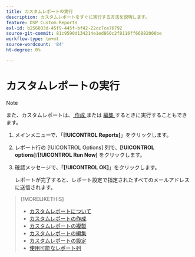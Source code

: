 ```yaml
---
title: カスタムレポートの実行
description: カスタムレポートをすぐに実行する方法を説明します。
feature: DSP Custom Reports
exl-id: b256803d-45f9-445f-bf42-22cc7ce76792
source-git-commit: 81c9590d134214e1ed860c2f8116ff66882000be
workflow-type: tm+mt
source-wordcount: '84'
ht-degree: 0%

---
```


# カスタムレポートの実行

>[!NOTE]
>
>また、カスタムレポートは、[ 作成 ](report-create.md) または [ 編集 ](report-edit.md) するときに実行することもできます。

1. メインメニューで、「**[!UICONTROL Reports]**」をクリックします。

1. レポート行の [!UICONTROL Options] 列で、**[!UICONTROL options]**/**[!UICONTROL Run Now]** をクリックします。

1. 確認メッセージで、「**[!UICONTROL OK]**」をクリックします。

   レポートが完了すると、レポート設定で指定されたすべてのメールアドレスに送信されます。

>[!MORELIKETHIS]
>
>* [ カスタムレポートについて ](/help/dsp/reports/report-about.md)
>* [ カスタムレポートの作成 ](/help/dsp/reports/report-create.md)
>* [ カスタムレポートの複製 ](/help/dsp/reports/report-copy.md)
>* [ カスタムレポートの編集 ](/help/dsp/reports/report-edit.md)
>* [ カスタムレポートの設定 ](/help/dsp/reports/report-settings.md)
>* [ 使用可能なレポート列 ](/help/dsp/reports/report-columns.md)
